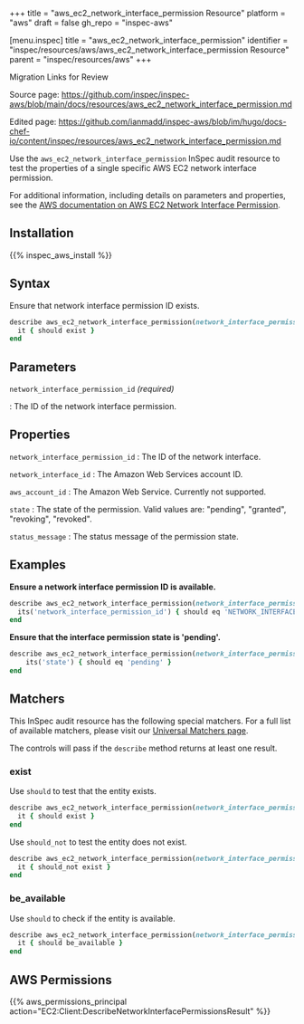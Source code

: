 +++
title = "aws_ec2_network_interface_permission Resource"
platform = "aws"
draft = false
gh_repo = "inspec-aws"

[menu.inspec]
title = "aws_ec2_network_interface_permission"
identifier = "inspec/resources/aws/aws_ec2_network_interface_permission Resource"
parent = "inspec/resources/aws"
+++

<div class="admonition-note">
<p class="admonition-note-title">Migration Links for Review</p>
<div class="admonition-note-text">
<p>Source page: <a href="https://github.com/inspec/inspec-aws/blob/main/docs/resources/aws_ec2_network_interface_permission.md">https://github.com/inspec/inspec-aws/blob/main/docs/resources/aws_ec2_network_interface_permission.md</a></p>
<p>Edited page: <a href="https://github.com/ianmadd/inspec-aws/blob/im/hugo/docs-chef-io/content/inspec/resources/aws_ec2_network_interface_permission.md">https://github.com/ianmadd/inspec-aws/blob/im/hugo/docs-chef-io/content/inspec/resources/aws_ec2_network_interface_permission.md</a></p>
</div>
</div>


Use the `aws_ec2_network_interface_permission` InSpec audit resource to test the properties of a single specific AWS EC2 network interface permission.

For additional information, including details on parameters and properties, see the [AWS documentation on AWS EC2 Network Interface Permission](https://docs.aws.amazon.com/AWSCloudFormation/latest/UserGuide/aws-resource-ec2-networkinterfacepermission.html).

## Installation

{{% inspec_aws_install %}}

## Syntax

Ensure that network interface permission ID exists.

```ruby
describe aws_ec2_network_interface_permission(network_interface_permission_id: 'NETWORK_INTERFACE_PERMISSION_ID') do
  it { should exist }
end
```

## Parameters

`network_interface_permission_id` _(required)_

: The ID of the network interface permission.

## Properties

`network_interface_permission_id`
: The ID of the network interface.

`network_interface_id`
: The Amazon Web Services account ID.

`aws_account_id`
: The Amazon Web Service. Currently not supported.

`state`
: The state of the permission.  Valid values are: "pending", "granted", "revoking", "revoked".

`status_message`
: The status message of the permission state.

## Examples

**Ensure a network interface permission ID is available.**

```ruby
describe aws_ec2_network_interface_permission(network_interface_permission_id: 'NETWORK_INTERFACE_PERMISSION_ID') do
  its('network_interface_permission_id') { should eq 'NETWORK_INTERFACE_PERMISSION_ID' }
end
```

**Ensure that the interface permission state is 'pending'.**

```ruby
describe aws_ec2_network_interface_permission(network_interface_permission_id: 'NETWORK_INTERFACE_PERMISSION_ID') do
    its('state') { should eq 'pending' }
end
```

## Matchers

This InSpec audit resource has the following special matchers. For a full list of available matchers, please visit our [Universal Matchers page](https://www.inspec.io/docs/reference/matchers/).

The controls will pass if the `describe` method returns at least one result.

### exist

Use `should` to test that the entity exists.

```ruby
describe aws_ec2_network_interface_permission(network_interface_permission_id: 'NETWORK_INTERFACE_PERMISSION_ID') do
  it { should exist }
end
```

Use `should_not` to test the entity does not exist.

```ruby
describe aws_ec2_network_interface_permission(network_interface_permission_id: 'NETWORK_INTERFACE_PERMISSION_ID') do
  it { should_not exist }
end
```

### be_available

Use `should` to check if the entity is available.

```ruby
describe aws_ec2_network_interface_permission(network_interface_permission_id: 'NETWORK_INTERFACE_PERMISSION_ID') do
  it { should be_available }
end
```

## AWS Permissions

{{% aws_permissions_principal action="EC2:Client:DescribeNetworkInterfacePermissionsResult" %}}

